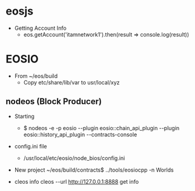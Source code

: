 # eosjs 
- Getting Account Info
	- eos.getAccount('itamnetwork1').then(result => console.log(result))

# EOSIO
- From ~/eos/build
  - Copy etc/share/lib/var to usr/local/xyz

## nodeos (Block Producer)
- Starting
	- $ nodeos -e -p eosio --plugin eosio::chain_api_plugin --plugin eosio::history_api_plugin --contracts-console
- config.ini file
	- /usr/local/etc/eosio/node_bios/config.ini

- New project
~/eos/build/contracts$ ../tools/eosiocpp -n Worlds

- cleos info
cleos --url http://127.0.0.1:8888 get info
